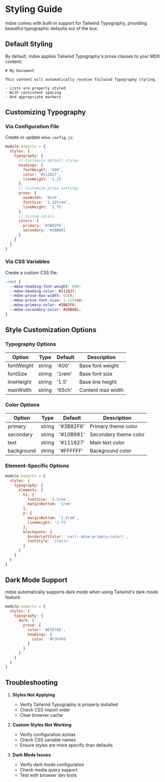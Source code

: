 # Styling Guide

mdxe comes with built-in support for Tailwind Typography, providing beautiful typographic defaults out of the box.

## Default Styling

By default, mdxe applies Tailwind Typography's prose classes to your MDX content:

```mdx
# My Document

This content will automatically receive Tailwind Typography styling.

- Lists are properly styled
- With consistent spacing
- And appropriate markers
```

## Customizing Typography

### Via Configuration File

Create or update `mdxe.config.js`:

```javascript
module.exports = {
  styles: {
    typography: {
      // Customize default styles
      headings: {
        fontWeight: '600',
        color: '#111827',
        lineHeight: '1.25'
      },
      // Customize prose settings
      prose: {
        maxWidth: '65ch',
        fontSize: '1.125rem',
        lineHeight: '1.75'
      },
      // Custom colors
      colors: {
        primary: '#3B82F6',
        secondary: '#10B981'
      }
    }
  }
}
```

### Via CSS Variables

Create a custom CSS file:

```css
:root {
  --mdxe-heading-font-weight: 600;
  --mdxe-heading-color: #111827;
  --mdxe-prose-max-width: 65ch;
  --mdxe-prose-font-size: 1.125rem;
  --mdxe-primary-color: #3B82F6;
  --mdxe-secondary-color: #10B981;
}
```

## Style Customization Options

### Typography Options

| Option | Type | Default | Description |
|--------|------|---------|-------------|
| fontWeight | string | '400' | Base font weight |
| fontSize | string | '1rem' | Base font size |
| lineHeight | string | '1.5' | Base line height |
| maxWidth | string | '65ch' | Content max width |

### Color Options

| Option | Type | Default | Description |
|--------|------|---------|-------------|
| primary | string | '#3B82F6' | Primary theme color |
| secondary | string | '#10B981' | Secondary theme color |
| text | string | '#111827' | Main text color |
| background | string | '#FFFFFF' | Background color |

### Element-Specific Options

```javascript
module.exports = {
  styles: {
    typography: {
      elements: {
        h1: {
          fontSize: '2.5rem',
          marginBottom: '1rem'
        },
        p: {
          marginBottom: '1.5rem',
          lineHeight: '1.75'
        },
        blockquote: {
          borderLeftColor: 'var(--mdxe-primary-color)',
          fontStyle: 'italic'
        }
      }
    }
  }
}
```

## Dark Mode Support

mdxe automatically supports dark mode when using Tailwind's dark mode feature:

```javascript
module.exports = {
  styles: {
    typography: {
      dark: {
        prose: {
          color: '#E5E7EB',
          headings: {
            color: '#F3F4F6'
          }
        }
      }
    }
  }
}
```

## Troubleshooting

1. **Styles Not Applying**
   - Verify Tailwind Typography is properly installed
   - Check CSS import order
   - Clear browser cache

2. **Custom Styles Not Working**
   - Verify configuration syntax
   - Check CSS variable names
   - Ensure styles are more specific than defaults

3. **Dark Mode Issues**
   - Verify dark mode configuration
   - Check media query support
   - Test with browser dev tools
